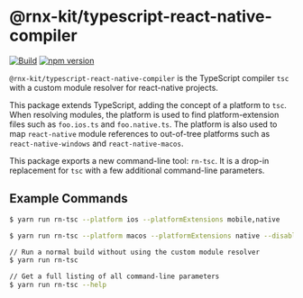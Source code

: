 # @rnx-kit/typescript-react-native-compiler

[![Build](https://github.com/microsoft/rnx-kit/actions/workflows/build.yml/badge.svg)](https://github.com/microsoft/rnx-kit/actions/workflows/build.yml)
[![npm version](https://img.shields.io/npm/v/@rnx-kit/typescript-react-native-compiler)](https://www.npmjs.com/package/@rnx-kit/typescript-react-native-compiler)

`@rnx-kit/typescript-react-native-compiler` is the TypeScript compiler `tsc`
with a custom module resolver for react-native projects.

This package extends TypeScript, adding the concept of a platform to `tsc`. When
resolving modules, the platform is used to find platform-extension files such as
`foo.ios.ts` and `foo.native.ts`. The platform is also used to map
`react-native` module references to out-of-tree platforms such as
`react-native-windows` and `react-native-macos`.

This package exports a new command-line tool: `rn-tsc`. It is a drop-in
replacement for `tsc` with a few additional command-line parameters.

## Example Commands

```bash
$ yarn run rn-tsc --platform ios --platformExtensions mobile,native

$ yarn run rn-tsc --platform macos --platformExtensions native --disableReactNativePackageSubstitution

// Run a normal build without using the custom module resolver
$ yarn run rn-tsc

// Get a full listing of all command-line parameters
$ yarn run rn-tsc --help
```
